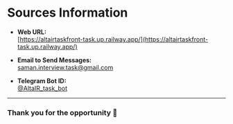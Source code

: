 # Sources Information

- **Web URL:**  
  [https://altairtaskfront-task.up.railway.app/](https://altairtaskfront-task.up.railway.app/)

- **Email to Send Messages:**  
  [saman.interview.task@gmail.com](mailto:saman.interview.task@gmail.com)

- **Telegram Bot ID:**  
  [@AltaIR_task_bot](https://t.me/AltaIR_task_bot)

---

### Thank you for the opportunity 🙂
